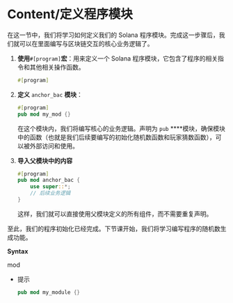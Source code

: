 # Content/**定义程序模块**

在这一节中，我们将学习如何定义我们的 Solana 程序模块。完成这一步骤后，我们就可以在里面编写与区块链交互的核心业务逻辑了。

1. **使用**`#[program]`**宏**：用来定义一个 Solana 程序模块，它包含了程序的相关指令和其他相关操作函数。
    
    ```rust
    #[program]
    ```
    
2. **定义** `anchor_bac` **模块**：
    
    ```rust
    #[program]
    pub mod my_mod {}
    ```
    
    在这个模块内，我们将编写核心的业务逻辑。声明为 `pub` ****模块，确保模块中的函数（也就是我们后续要编写的初始化随机数函数和玩家猜数函数），可以被外部访问和使用。
    
3. **导入父模块中的内容**
    
    ```rust
    #[program]
    pub mod anchor_bac {
        use super::*;
        // 后续业务逻辑
    }
    ```
    
    这样，我们就可以直接使用父模块定义的所有组件，而不需要重复声明。
    

至此，我们的程序初始化已经完成。下节课开始，我们将学习编写程序的随机数生成功能。

**Syntax** 

mod

- 提示
    
    ```rust
    pub mod my_module {}
    ```